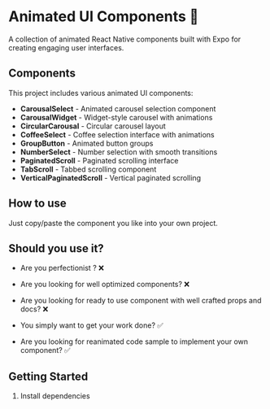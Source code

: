 # Animated UI Components 🎨

A collection of animated React Native components built with Expo for creating engaging user interfaces.

## Components

This project includes various animated UI components:

- **CarousalSelect** - Animated carousel selection component
- **CarousalWidget** - Widget-style carousel with animations
- **CircularCarousal** - Circular carousel layout
- **CoffeeSelect** - Coffee selection interface with animations
- **GroupButton** - Animated button groups
- **NumberSelect** - Number selection with smooth transitions
- **PaginatedScroll** - Paginated scrolling interface
- **TabScroll** - Tabbed scrolling component
- **VerticalPaginatedScroll** - Vertical paginated scrolling

## How to use

Just copy/paste the component you like into your own project.

## Should you use it?

- Are you perfectionist ? ❌
- Are you looking for well optimized components? ❌
- Are you looking for ready to use component with well crafted props and docs? ❌

- You simply want to get your work done? ✅
- Are you looking for reanimated code sample to implement your own component? ✅

## Getting Started

1. Install dependencies

   ```